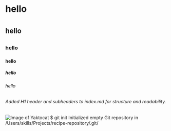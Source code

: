 # hello <h1>
## hello <h2>
### hello <h3>
#### hello <h4>
##### hello <h5>
###### hello <h6>
###### Added H1 header and subheaders to index.md for structure and readability. <h6>
![Image of Yaktocat](https://octodex.github.com/images/yaktocat.png)
$ git init
Initialized empty Git repository in /Users/skills/Projects/recipe-repository/.git/
